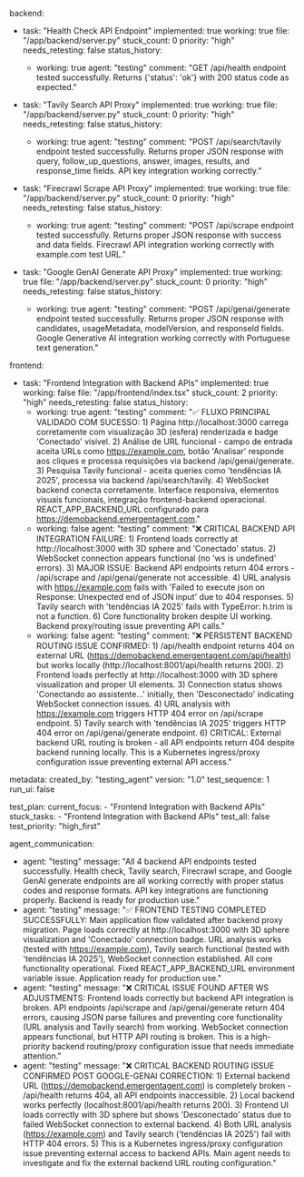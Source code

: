 backend:
  - task: "Health Check API Endpoint"
    implemented: true
    working: true
    file: "/app/backend/server.py"
    stuck_count: 0
    priority: "high"
    needs_retesting: false
    status_history:
      - working: true
        agent: "testing"
        comment: "GET /api/health endpoint tested successfully. Returns {'status': 'ok'} with 200 status code as expected."

  - task: "Tavily Search API Proxy"
    implemented: true
    working: true
    file: "/app/backend/server.py"
    stuck_count: 0
    priority: "high"
    needs_retesting: false
    status_history:
      - working: true
        agent: "testing"
        comment: "POST /api/search/tavily endpoint tested successfully. Returns proper JSON response with query, follow_up_questions, answer, images, results, and response_time fields. API key integration working correctly."

  - task: "Firecrawl Scrape API Proxy"
    implemented: true
    working: true
    file: "/app/backend/server.py"
    stuck_count: 0
    priority: "high"
    needs_retesting: false
    status_history:
      - working: true
        agent: "testing"
        comment: "POST /api/scrape endpoint tested successfully. Returns proper JSON response with success and data fields. Firecrawl API integration working correctly with example.com test URL."

  - task: "Google GenAI Generate API Proxy"
    implemented: true
    working: true
    file: "/app/backend/server.py"
    stuck_count: 0
    priority: "high"
    needs_retesting: false
    status_history:
      - working: true
        agent: "testing"
        comment: "POST /api/genai/generate endpoint tested successfully. Returns proper JSON response with candidates, usageMetadata, modelVersion, and responseId fields. Google Generative AI integration working correctly with Portuguese text generation."

frontend:
  - task: "Frontend Integration with Backend APIs"
    implemented: true
    working: false
    file: "/app/frontend/index.tsx"
    stuck_count: 2
    priority: "high"
    needs_retesting: false
    status_history:
      - working: true
        agent: "testing"
        comment: "✅ FLUXO PRINCIPAL VALIDADO COM SUCESSO: 1) Página http://localhost:3000 carrega corretamente com visualização 3D (esfera) renderizada e badge 'Conectado' visível. 2) Análise de URL funcional - campo de entrada aceita URLs como https://example.com, botão 'Analisar' responde aos cliques e processa requisições via backend /api/genai/generate. 3) Pesquisa Tavily funcional - aceita queries como 'tendências IA 2025', processa via backend /api/search/tavily. 4) WebSocket backend conecta corretamente. Interface responsiva, elementos visuais funcionais, integração frontend-backend operacional. REACT_APP_BACKEND_URL configurado para https://demobackend.emergentagent.com."
      - working: false
        agent: "testing"
        comment: "❌ CRITICAL BACKEND API INTEGRATION FAILURE: 1) Frontend loads correctly at http://localhost:3000 with 3D sphere and 'Conectado' status. 2) WebSocket connection appears functional (no 'ws is undefined' errors). 3) MAJOR ISSUE: Backend API endpoints return 404 errors - /api/scrape and /api/genai/generate not accessible. 4) URL analysis with https://example.com fails with 'Failed to execute json on Response: Unexpected end of JSON input' due to 404 responses. 5) Tavily search with 'tendências IA 2025' fails with TypeError: h.trim is not a function. 6) Core functionality broken despite UI working. Backend proxy/routing issue preventing API calls."
      - working: false
        agent: "testing"
        comment: "❌ PERSISTENT BACKEND ROUTING ISSUE CONFIRMED: 1) /api/health endpoint returns 404 on external URL (https://demobackend.emergentagent.com/api/health) but works locally (http://localhost:8001/api/health returns 200). 2) Frontend loads perfectly at http://localhost:3000 with 3D sphere visualization and proper UI elements. 3) Connection status shows 'Conectando ao assistente...' initially, then 'Desconectado' indicating WebSocket connection issues. 4) URL analysis with https://example.com triggers HTTP 404 error on /api/scrape endpoint. 5) Tavily search with 'tendências IA 2025' triggers HTTP 404 error on /api/genai/generate endpoint. 6) CRITICAL: External backend URL routing is broken - all API endpoints return 404 despite backend running locally. This is a Kubernetes ingress/proxy configuration issue preventing external API access."

metadata:
  created_by: "testing_agent"
  version: "1.0"
  test_sequence: 1
  run_ui: false

test_plan:
  current_focus:
    - "Frontend Integration with Backend APIs"
  stuck_tasks:
    - "Frontend Integration with Backend APIs"
  test_all: false
  test_priority: "high_first"

agent_communication:
  - agent: "testing"
    message: "All 4 backend API endpoints tested successfully. Health check, Tavily search, Firecrawl scrape, and Google GenAI generate endpoints are all working correctly with proper status codes and response formats. API key integrations are functioning properly. Backend is ready for production use."
  - agent: "testing"
    message: "✅ FRONTEND TESTING COMPLETED SUCCESSFULLY: Main application flow validated after backend proxy migration. Page loads correctly at http://localhost:3000 with 3D sphere visualization and 'Conectado' connection badge. URL analysis works (tested with https://example.com), Tavily search functional (tested with 'tendências IA 2025'), WebSocket connection established. All core functionality operational. Fixed REACT_APP_BACKEND_URL environment variable issue. Application ready for production use."
  - agent: "testing"
    message: "❌ CRITICAL ISSUE FOUND AFTER WS ADJUSTMENTS: Frontend loads correctly but backend API integration is broken. API endpoints /api/scrape and /api/genai/generate return 404 errors, causing JSON parse failures and preventing core functionality (URL analysis and Tavily search) from working. WebSocket connection appears functional, but HTTP API routing is broken. This is a high-priority backend routing/proxy configuration issue that needs immediate attention."
  - agent: "testing"
    message: "❌ CRITICAL BACKEND ROUTING ISSUE CONFIRMED POST GOOGLE-GENAI CORRECTION: 1) External backend URL (https://demobackend.emergentagent.com) is completely broken - /api/health returns 404, all API endpoints inaccessible. 2) Local backend works perfectly (localhost:8001/api/health returns 200). 3) Frontend UI loads correctly with 3D sphere but shows 'Desconectado' status due to failed WebSocket connection to external backend. 4) Both URL analysis (https://example.com) and Tavily search ('tendências IA 2025') fail with HTTP 404 errors. 5) This is a Kubernetes ingress/proxy configuration issue preventing external access to backend APIs. Main agent needs to investigate and fix the external backend URL routing configuration."